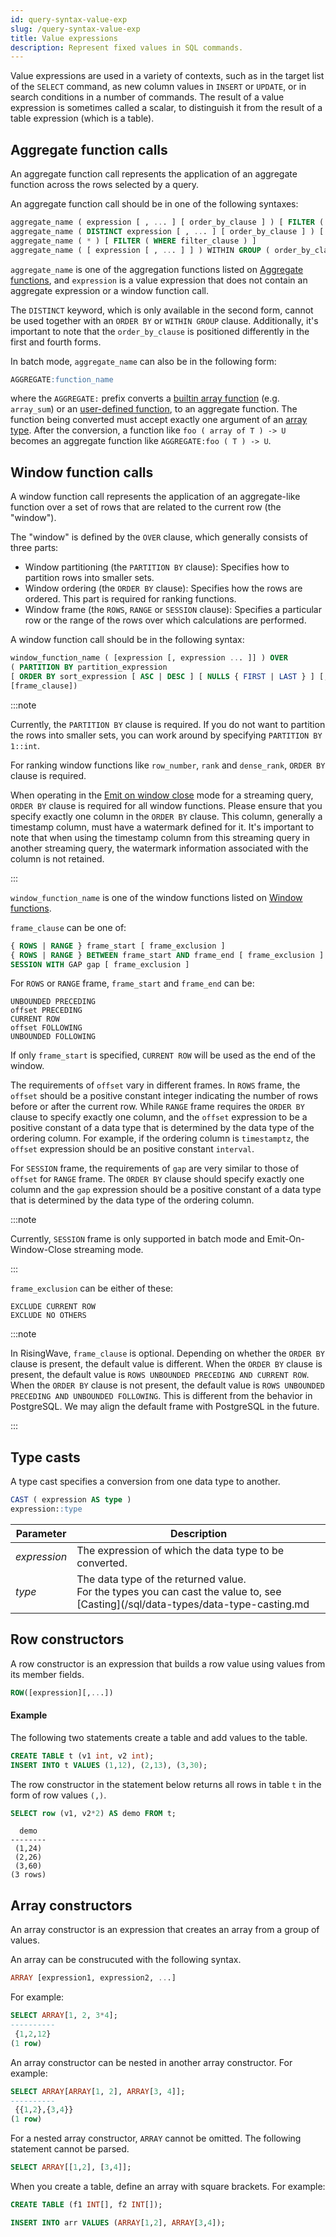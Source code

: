 ```yaml
---
id: query-syntax-value-exp
slug: /query-syntax-value-exp
title: Value expressions
description: Represent fixed values in SQL commands.
---
```

<head>
  <link rel="canonical" href="https://docs.risingwave.com/docs/current/query-syntax-value-exp/" />
</head>

Value expressions are used in a variety of contexts, such as in the target list of the `SELECT` command, as new column values in `INSERT` or `UPDATE`, or in search conditions in a number of commands. The result of a value expression is sometimes called a scalar, to distinguish it from the result of a table expression (which is a table).

## Aggregate function calls

An aggregate function call represents the application of an aggregate function across the rows selected by a query.

An aggregate function call should be in one of the following syntaxes:

```sql
aggregate_name ( expression [ , ... ] [ order_by_clause ] ) [ FILTER ( WHERE filter_clause ) ]
aggregate_name ( DISTINCT expression [ , ... ] [ order_by_clause ] ) [ FILTER ( WHERE filter_clause ) ]
aggregate_name ( * ) [ FILTER ( WHERE filter_clause ) ]
aggregate_name ( [ expression [ , ... ] ] ) WITHIN GROUP ( order_by_clause ) [ FILTER ( WHERE filter_clause ) ]
```

`aggregate_name` is one of the aggregation functions listed on [Aggregate functions](/sql/functions-operators/sql-function-aggregate.md), and `expression` is a value expression that does not contain an aggregate expression or a window function call.

The `DISTINCT` keyword, which is only available in the second form, cannot be used together with an `ORDER BY` or `WITHIN GROUP` clause. Additionally, it's important to note that the `order_by_clause` is positioned differently in the first and fourth forms.

In batch mode, `aggregate_name` can also be in the following form:

```sql
AGGREGATE:function_name
```

where the `AGGREGATE:` prefix converts a [builtin array function](../functions-operators/sql-function-array.md) (e.g. `array_sum`) or an [user-defined function](../../sql/udf/user-defined-functions.md), to an aggregate function. The function being converted must accept exactly one argument of an [array type](../data-types/data-type-array.md). After the conversion, a function like `foo ( array of T ) -> U` becomes an aggregate function like `AGGREGATE:foo ( T ) -> U`.

## Window function calls

A window function call represents the application of an aggregate-like function over a set of rows that are related to the current row (the "window").

The "window" is defined by the `OVER` clause, which generally consists of three parts:

- Window partitioning (the `PARTITION BY` clause): Specifies how to partition rows into smaller sets.
- Window ordering (the `ORDER BY` clause): Specifies how the rows are ordered. This part is required for ranking functions.
- Window frame (the `ROWS`, `RANGE` or `SESSION` clause): Specifies a particular row or the range of the rows over which calculations are performed.

A window function call should be in the following syntax:

```sql
window_function_name ( [expression [, expression ... ]] ) OVER
( PARTITION BY partition_expression
[ ORDER BY sort_expression [ ASC | DESC ] [ NULLS { FIRST | LAST } ] [, ...] ]
[frame_clause])
```

:::note

Currently, the `PARTITION BY` clause is required. If you do not want to partition the rows into smaller sets, you can work around by specifying `PARTITION BY 1::int`.

For ranking window functions like `row_number`, `rank` and `dense_rank`, `ORDER BY` clause is required.

When operating in the [Emit on window close](../../transform/emit-on-window-close.md) mode for a streaming query, `ORDER BY` clause is required for all window functions. Please ensure that you specify exactly one column in the `ORDER BY` clause. This column, generally a timestamp column, must have a watermark defined for it. It's important to note that when using the timestamp column from this streaming query in another streaming query, the watermark information associated with the column is not retained.

:::

`window_function_name` is one of the window functions listed on [Window functions](../../sql/functions-operators/sql-function-window-functions.md).

`frame_clause` can be one of:

```sql
{ ROWS | RANGE } frame_start [ frame_exclusion ]
{ ROWS | RANGE } BETWEEN frame_start AND frame_end [ frame_exclusion ]
SESSION WITH GAP gap [ frame_exclusion ]
```

For `ROWS` or `RANGE` frame, `frame_start` and `frame_end` can be:

```
UNBOUNDED PRECEDING
offset PRECEDING
CURRENT ROW
offset FOLLOWING
UNBOUNDED FOLLOWING
```

If only `frame_start` is specified, `CURRENT ROW` will be used as the end of the window.

The requirements of `offset` vary in different frames. In `ROWS` frame, the `offset` should be a positive constant integer indicating the number of rows before or after the current row. While `RANGE` frame requires the `ORDER BY` clause to specify exactly one column, and the `offset` expression to be a positive constant of a data type that is determined by the data type of the ordering column. For example, if the ordering column is `timestamptz`, the `offset` expression should be an positive constant `interval`.

For `SESSION` frame, the requirements of `gap` are very similar to those of `offset` for `RANGE` frame. The `ORDER BY` clause should specify exactly one column and the `gap` expression should be a positive constant of a data type that is determined by the data type of the ordering column.

:::note

Currently, `SESSION` frame is only supported in batch mode and Emit-On-Window-Close streaming mode.

:::

`frame_exclusion` can be either of these:

```
EXCLUDE CURRENT ROW
EXCLUDE NO OTHERS
```

:::note

In RisingWave, `frame_clause` is optional. Depending on whether the `ORDER BY` clause is present, the default value is different. When the `ORDER BY` clause is present, the default value is `ROWS UNBOUNDED PRECEDING AND CURRENT ROW`. When the `ORDER BY` clause is not present, the default value is `ROWS UNBOUNDED PRECEDING AND UNBOUNDED FOLLOWING`. This is different from the behavior in PostgreSQL. We may align the default frame with PostgreSQL in the future.

:::

## Type casts

A type cast specifies a conversion from one data type to another.

```sql
CAST ( expression AS type )
expression::type
```

| Parameter | Description     |
|-----------|-----------------|
| *expression* | The expression of which the data type to be converted. |
| *type*       | The data type of the returned value.<br/>For the types you can cast the value to, see [Casting](/sql/data-types/data-type-casting.md |

## Row constructors

A row constructor is an expression that builds a row value using values from its member fields.

```sql
ROW([expression][,...])
```

#### Example

The following two statements create a table and add values to the table.

```sql
CREATE TABLE t (v1 int, v2 int);
INSERT INTO t VALUES (1,12), (2,13), (3,30);
```

The row constructor in the statement below returns all rows in table `t` in the form of row values `(,)`.

```sql
SELECT row (v1, v2*2) AS demo FROM t;
```

```
  demo
--------
 (1,24)
 (2,26)
 (3,60)
(3 rows)
```

## Array constructors

An array constructor is an expression that creates an array from a group of values.

An array can be construcuted with the following syntax.

```sql
ARRAY [expression1, expression2, ...]
```

For example:

```sql
SELECT ARRAY[1, 2, 3*4];
----------
 {1,2,12}
(1 row)

```

An array constructor can be nested in another array constructor. For example:

```sql
SELECT ARRAY[ARRAY[1, 2], ARRAY[3, 4]];
----------
 {{1,2},{3,4}}
(1 row)
```

For a nested array constructor, `ARRAY` cannot be omitted. The following statement cannot be parsed.

```sql
SELECT ARRAY[[1,2], [3,4]];
```

When you create a table, define an array with square brackets. For example:

```sql
CREATE TABLE (f1 INT[], f2 INT[]);

INSERT INTO arr VALUES (ARRAY[1,2], ARRAY[3,4]);
```
